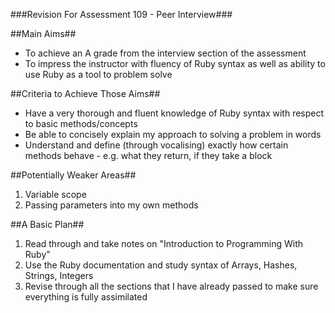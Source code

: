 ###Revision For Assessment 109 - Peer Interview###

##Main Aims##
* To achieve an A grade from the interview section of the assessment
* To impress the instructor with fluency of Ruby syntax as well as ability to use Ruby as a tool to problem solve

##Criteria to Achieve Those Aims##
* Have a very thorough and fluent knowledge of Ruby syntax with respect to basic methods/concepts
* Be able to concisely explain my approach to solving a problem in words
* Understand and define (through vocalising) exactly how certain methods behave - e.g. what they return, if they take a block


##Potentially Weaker Areas##
1. Variable scope
2. Passing parameters into my own methods


##A Basic Plan##
1. Read through and take notes on "Introduction to Programming With Ruby"
2. Use the Ruby documentation and study syntax of Arrays, Hashes, Strings, Integers
3. Revise through all the sections that I have already passed to make sure everything is fully assimilated